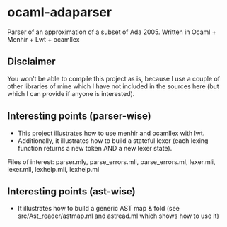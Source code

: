 # ocaml-adaparser
Parser of an approximation of a subset of Ada 2005. Written in Ocaml + Menhir + Lwt + ocamllex

## Disclaimer
You won't be able to compile this project as is, because I use a couple of other libraries of mine which I have not included in the sources here (but which I can provide if anyone is interested).

## Interesting points (parser-wise)
 - This project illustrates how to use menhir and ocamllex with lwt.
 - Additionally, it illustrates how to build a stateful lexer (each lexing function returns a new token AND a new lexer state).
 
 Files of interest: parser.mly, parse_errors.mli, parse_errors.ml, lexer.mli, lexer.mll, lexhelp.mli, lexhelp.ml

## Interesting points (ast-wise)
 - It illustrates how to build a generic AST map & fold (see src/Ast_reader/astmap.ml  and astread.ml which shows how to use it)
 
